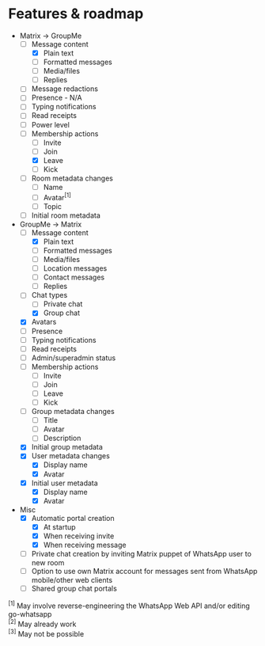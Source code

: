 # Features & roadmap
* Matrix → GroupMe
  * [ ] Message content
    * [x] Plain text
    * [ ] Formatted messages
    * [ ] Media/files
    * [ ] Replies
  * [ ] Message redactions
  * [ ] Presence - N/A
  * [ ] Typing notifications
  * [ ] Read receipts
  * [ ] Power level
  * [ ] Membership actions
    * [ ] Invite
    * [ ] Join
    * [x] Leave
    * [ ] Kick
  * [ ] Room metadata changes
    * [ ] Name
    * [ ] Avatar<sup>[1]</sup>
    * [ ] Topic
  * [ ] Initial room metadata
* GroupMe → Matrix
  * [ ] Message content
    * [x] Plain text
    * [ ] Formatted messages
    * [ ] Media/files
    * [ ] Location messages
    * [ ] Contact messages
    * [ ] Replies
  * [ ] Chat types
    * [ ] Private chat
    * [x] Group chat
  * [x] Avatars
  * [ ] Presence
  * [ ] Typing notifications
  * [ ] Read receipts
  * [ ] Admin/superadmin status
  * [ ] Membership actions
    * [ ] Invite
    * [ ] Join
    * [ ] Leave
    * [ ] Kick
  * [ ] Group metadata changes
    * [ ] Title
    * [ ] Avatar
    * [ ] Description
  * [x] Initial group metadata
  * [x] User metadata changes
    * [x] Display name
    * [x] Avatar
  * [x] Initial user metadata
    * [x] Display name
    * [x] Avatar
* Misc
  * [x] Automatic portal creation
    * [x] At startup
    * [x] When receiving invite
    * [x] When receiving message
  * [ ] Private chat creation by inviting Matrix puppet of WhatsApp user to new room
  * [ ] Option to use own Matrix account for messages sent from WhatsApp mobile/other web clients
  * [ ] Shared group chat portals

<sup>[1]</sup> May involve reverse-engineering the WhatsApp Web API and/or editing go-whatsapp  
<sup>[2]</sup> May already work  
<sup>[3]</sup> May not be possible  
